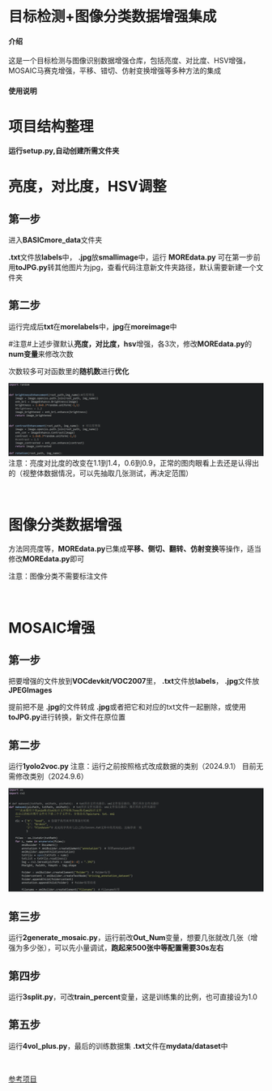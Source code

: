 # 目标检测+图像分类数据增强集成

#### 介绍
这是一个目标检测与图像识别数据增强仓库，包括亮度、对比度、HSV增强，MOSAIC马赛克增强，平移、错切、仿射变换增强等多种方法的集成

#### 使用说明
# 项目结构整理

**运行setup.py,自动创建所需文件夹**

# 亮度，对比度，HSV调整

## 第一步

进入**BASICmore_data**文件夹

 **.txt**文件放**labels**中， **.jpg**放**smallimage**中，运行 **MOREdata.py** 
可在第一步前用**toJPG.py**转其他图片为jpg，查看代码注意新文件夹路径，默认需要新建一个文件夹

## 第二步

运行完成后**txt**在**morelabels**中，**jpg**在**moreimage**中

​#注意#​上述步骤默认**亮度，对比度，hsv**增强，各3次，修改**MOREdata.py**的**num变量**来修改次数

次数较多可对函数里的**随机数**进行**优化**

![MOREdata.py](assets/511baca347ff94c24dcb3c03d20dafd-20240823142917-bsp069l.png)
​注意：亮度对比度的改变在1.1到1.4，0.6到0.9，正常的图肉眼看上去还是认得出的（视整体数据情况，可以先抽取几张测试，再决定范围）

‍

# 图像分类数据增强

方法同亮度等，**MOREdata.py**已集成**平移、侧切、翻转、仿射变换**等操作，适当修改**MOREdata.py**即可

注意：图像分类不需要标注文件

‍

# MOSAIC增强

## 第一步

把要增强的文件放到**VOCdevkit/VOC2007**​里， **.txt**文件放**labels**， **.jpg**文件放**JPEGImages**	

提前把不是 **.jpg**的文件转成 **.jpg**或者把它和对应的txt文件一起删除，或使用**toJPG.py**进行转换，新文件在原位置

## 第二步

运行**1yolo2voc.py**
注意：​运行之前按照格式改成数据的类别（2024.9.1）
目前无需修改类别（2024.9.6）


​![1yolo2voc.py](assets/ef4a60ea9402a177154fc47970185e5-20240823141225-rqvlvwv.png)


## 第三步

运行**2generate_mosaic.py**，运行前改**Out_Num**变量，想要几张就改几张（增强为多少张），可以先小量调试，**跑起来500张中等配置需要30s左右**

## 第四步

运行**3split.py**，可改**train_percent**变量，这是训练集的比例，也可直接设为1.0

## 第五步

运行**4vol_plus.py**，最后的训练数据集 **.txt**文件在**mydata/dataset**中

‍



[参考项目](https://github.com/bubbliiiing/object-detection-augmentation)
